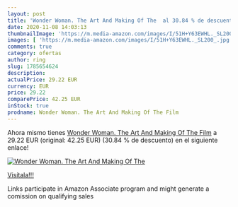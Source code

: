```yaml
---
layout: post
title: 'Wonder Woman. The Art And Making Of The  al 30.84 % de descuento'
date: 2020-11-08 14:03:13
thumbnailImage: 'https://m.media-amazon.com/images/I/51H+Y63EWHL._SL200_.jpg'
images: [ 'https://m.media-amazon.com/images/I/51H+Y63EWHL._SL200_.jpg' ]
comments: true
category: ofertas
author: ring
slug: 1785654624
description:
actualPrice: 29.22 EUR
currency: EUR
price: 29.22
comparePrice: 42.25 EUR
inStock: true
prodname: Wonder Woman. The Art And Making Of The Film
---
```


Ahora mismo tienes [Wonder Woman. The Art And Making Of The Film](https://www.amazon.es/dp/1785654624/?tag=tolees-21) a 29.22 EUR (original: 42.25 EUR) (30.84 %  de descuento) en el siguiente enlace!

[![Wonder Woman. The Art And Making Of The ](https://m.media-amazon.com/images/I/51H+Y63EWHL._SL200_.jpg)](https://www.amazon.es/dp/1785654624/?tag=tolees-21)

[Visítala!!!](https://www.amazon.es/dp/1785654624/?tag=tolees-21)

Links participate in Amazon Associate program and might generate a comission on qualifying sales
